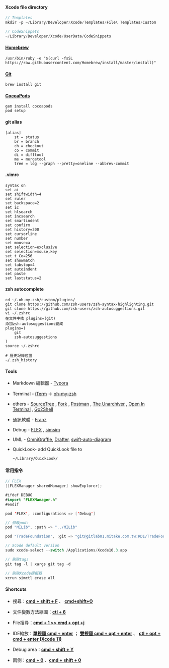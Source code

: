 #### Xcode file directory

```objective-c
// Templates
mkdir -p ~/Library/Developer/Xcode/Templates/File\ Templates/Custom

// CodeSnippets
~/Library/Developer/Xcode/UserData/CodeSnippets
```

#### [Homebrew](https://brew.sh/)

```
/usr/bin/ruby -e "$(curl -fsSL https://raw.githubusercontent.com/Homebrew/install/master/install)"
```

#### [Git](https://git-scm.com/)

```
brew install git
```

#### [CocoaPods](https://cocoapods.org/)

```
gem install cocoapods 
pod setup
```

#### git alias

```
[alias]
	st = status
	br = branch
	ch = checkout
	co = commit
	di = difftool
	me = mergetool
	tree = log --graph --pretty=oneline --abbrev-commit
```

#### .vimrc

```
syntax on
set ai
set shiftwidth=4
set ruler
set backspace=2
set ic
set hlsearch
set incsearch
set smartindent
set confirm
set history=200
set cursorline
set number
set mouse=a
set selection=exclusive
set selection=mouse,key
set t_Co=256
set showmatch
set tabstop=4
set autoindent
set paste
set laststatus=2
```

#### zsh autocomplete

```shell
cd ~/.oh-my-zsh/custom/plugins/
git clone https://github.com/zsh-users/zsh-syntax-highlighting.git
git clone https://github.com/zsh-users/zsh-autosuggestions.git
vi ~/.zshrc
在文件中找 plugins=(git)
添加zsh-autosuggestions變成
plugins=(
	git
	zsh-autosuggestions
)
source ~/.zshrc  

# 歷史記錄位置
~/.zsh_history
```

#### Tools

* Markdown 編輯器 -  [Typora](https://typora.io/)

* Terminal -  [iTerm](https://www.iterm2.com/) ＋ [oh-my-zsh](http://ohmyz.sh/) 

* others -   [SourceTree](https://www.sourcetreeapp.com/)  ,  [Fork](https://git-fork.com/) ,  [Postman](https://www.getpostman.com/) ,  [The Unarchiver](https://theunarchiver.com/) ,   [Open In Terminal](https://github.com/Ji4n1ng/OpenInTerminal) ,  [Go2Shell](https://apps.apple.com/tw/app/go2shell/id445770608?mt=12)

* 通訊軟體 -  [Franz](https://meetfranz.com)

* Debug - [FLEX](https://github.com/Flipboard/FLEX) , [simsim](https://github.com/dsmelov/simsim)

* UML - [OmniGraffle](https://www.omnigroup.com/omnigraffle/), [Drafter](https://github.com/L-Zephyr/Drafter), [swift-auto-diagram](https://github.com/yoshimkd/swift-auto-diagram)

* QuickLook- add QuickLook file to 

  ```
  ~/Library/QuickLook/
  ```


#### 常用指令

```swift
// FLEX
[[FLEXManager sharedManager] showExplorer];

#ifdef DEBUG
#import "FLEXManager.h"
#endif

pod 'FLEX', :configurations => ['Debug']

// 修改pods
pod "MILib", :path => "../MILib"

pod "TradeFoundation", :git => "git@gitlab01.mitake.com.tw:RD1/TradeFoundation.git", :branch => '問題/92868_期貨下單畫面流動性風險欄位跑版'

// Xcode default version
sudo xcode-select --switch /Applications/Xcode10.3.app

// 刪除tags
git tag -l | xargs git tag -d 

// 刪除Xcode模擬器
xcrun simctl erase all
```

#### Shortcuts

* 搜尋：**<u>cmd + shift + F</u>**  、 **<u>cmd+shift+O</u>**

* 文件變數方法縮圖：**<u>ctl + 6</u>**

* File搜尋：<u>**cmd + 1 >> cmd + opt +j**</u>

* IDE縮放：**<u>單視窗 cmd + enter</u>** ； **<u>雙視窗 cmd + opt + enter</u>** 、 **<u>ctl + opt + cmd + enter (Xcode 11)</u>**

* Debug area：**<u>cmd + shift + Y</u>**

* 兩側：**<u>cmd + 0</u>** 、**<u>cmd + shift + 0</u>** 

